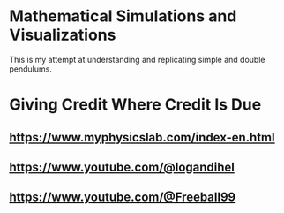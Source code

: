 # Mathematical Simulations and Visualizations 
This is my attempt at understanding and replicating simple and double pendulums.

# Giving Credit Where Credit Is Due
## https://www.myphysicslab.com/index-en.html
## https://www.youtube.com/@logandihel
## https://www.youtube.com/@Freeball99
